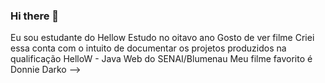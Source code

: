 ### Hi there 👋

Eu sou estudante do Hellow
Estudo no oitavo ano
Gosto de ver filme
Criei essa conta com o intuito de documentar os projetos produzidos na qualificação HelloW - Java Web do SENAI/Blumenau
Meu filme favorito é Donnie Darko
-->
